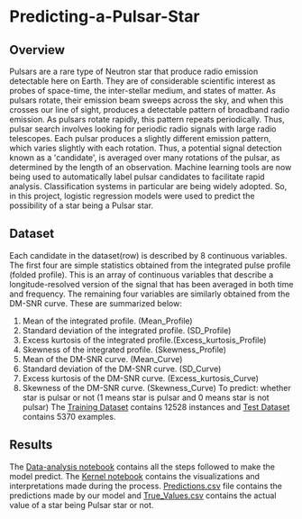 # Predicting-a-Pulsar-Star

## Overview
Pulsars are a rare type of Neutron star that produce radio emission detectable here on Earth. They are of considerable scientific interest as probes of space-time, the inter-stellar medium, and states of matter.
As pulsars rotate, their emission beam sweeps across the sky, and when this crosses our line of sight, produces a detectable pattern of broadband radio emission. As pulsars rotate rapidly, this pattern repeats periodically. Thus, pulsar search involves looking for periodic radio signals with large radio telescopes.
Each pulsar produces a slightly different emission pattern, which varies slightly with each rotation. Thus, a potential signal
detection known as a 'candidate', is averaged over many rotations of the pulsar, as determined by the length of an observation.
Machine learning tools are now being used to automatically label pulsar candidates to facilitate rapid analysis. Classification systems in particular are being widely adopted.
So, in this project, logistic regression models were used to predict the possibility of a star being a Pulsar star.

## Dataset
Each candidate in the dataset(row) is described by 8 continuous variables. The first four are simple statistics obtained from the integrated pulse profile (folded profile). This is an array of continuous variables that describe a longitude-resolved version of the signal that has been averaged in both time and frequency. The remaining four variables are similarly obtained from the DM-SNR curve. These are summarized below:
1. Mean of the integrated profile. (Mean_Profile)
2. Standard deviation of the integrated profile. (SD_Profile)
3. Excess kurtosis of the integrated profile.(Excess_kurtosis_Profile)
4. Skewness of the integrated profile. (Skewness_Profile)
5. Mean of the DM-SNR curve. (Mean_Curve)
6. Standard deviation of the DM-SNR curve. (SD_Curve)
7. Excess kurtosis of the DM-SNR curve. (Excess_kurtosis_Curve)
8. Skewness of the DM-SNR curve. (Skewness_Curve)
To predict: whether star is pulsar or not (1 means star is pulsar and 0 means star is not pulsar)
The [Training Dataset](Train.csv) contains 12528 instances and [Test Dataset](Test.csv) contains 5370 examples.

## Results
The [Data-analysis notebook](Data-analysis.ipynb) contains all the steps followed to make the model predict.
The [Kernel notebook](Kernel.ipynb) contains the visualizations and interpretations made during the process.
[Predictions.csv](Predictions.csv) file contains the predictions made by our model and [True_Values.csv](True_Values.csv) contains the actual value of a star being Pulsar star or not.
